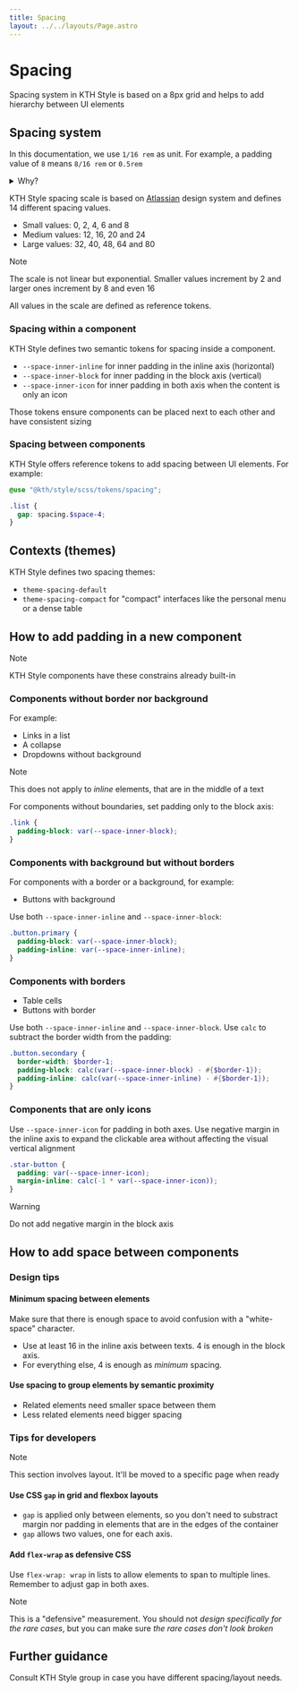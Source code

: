 ```yaml
---
title: Spacing
layout: ../../layouts/Page.astro
---
```


# Spacing

Spacing system in KTH Style is based on a 8px grid and helps to add hierarchy between UI elements

## Spacing system

In this documentation, we use `1/16 rem` as unit. For example, a padding value of `8` means `8/16 rem` or `0.5rem`

<details>
<summary>Why?</summary>

- Why `rem` instead of `px`? It is important that font size and measurements (widths, heights, paddings) keep the same proportions for accessibility and usability reasons. CSS pixel is not proportional to base font size if the user changes their settings.
- Why `1/16`? It is equivalent to 1 CSS pixel by default in all major browsers
</details>

KTH Style spacing scale is based on [Atlassian](https://atlassian.design) design system and defines 14 different spacing values.

- Small values: 0, 2, 4, 6 and 8
- Medium values: 12, 16, 20 and 24
- Large values: 32, 40, 48, 64 and 80

> [!Note]
> The scale is not linear but exponential. Smaller values increment by 2 and larger ones increment by 8 and even 16

All values in the scale are defined as reference tokens.

### Spacing within a component

KTH Style defines two semantic tokens for spacing inside a component.

- `--space-inner-inline` for inner padding in the inline axis (horizontal)
- `--space-inner-block` for inner padding in the block axis (vertical)
- `--space-inner-icon` for inner padding in both axis when the content is only an icon

Those tokens ensure components can be placed next to each other and have consistent sizing

### Spacing between components

KTH Style offers reference tokens to add spacing between UI elements. For example:

```scss
@use "@kth/style/scss/tokens/spacing";

.list {
  gap: spacing.$space-4;
}
```

## Contexts (themes)

KTH Style defines two spacing themes:

- `theme-spacing-default`
- `theme-spacing-compact` for "compact" interfaces like the personal menu or a dense table

## How to add padding in a new component

> [!Note]
> KTH Style components have these constrains already built-in

### Components without border nor background

For example:

- Links in a list
- A collapse
- Dropdowns without background

> [!Note]
> This does not apply to _inline_ elements, that are in the middle of a text

For components without boundaries, set padding only to the block axis:

```scss
.link {
  padding-block: var(--space-inner-block);
}
```

### Components with background but without borders

For components with a border or a background, for example:

- Buttons with background

Use both `--space-inner-inline` and `--space-inner-block`:

```scss
.button.primary {
  padding-block: var(--space-inner-block);
  padding-inline: var(--space-inner-inline);
}
```

### Components with borders

- Table cells
- Buttons with border

Use both `--space-inner-inline` and `--space-inner-block`. Use `calc` to subtract the border width from the padding:

```scss
.button.secondary {
  border-width: $border-1;
  padding-block: calc(var(--space-inner-block) - #{$border-1});
  padding-inline: calc(var(--space-inner-inline) - #{$border-1});
}
```

### Components that are only icons

Use `--space-inner-icon` for padding in both axes. Use negative margin in the inline axis to expand the clickable area without affecting the visual vertical alignment

```scss
.star-button {
  padding: var(--space-inner-icon);
  margin-inline: calc(-1 * var(--space-inner-icon));
}
```

> [!Warning]
> Do not add negative margin in the block axis

## How to add space between components

### Design tips

#### Minimum spacing between elements

Make sure that there is enough space to avoid confusion with a "white-space" character.

- Use at least 16 in the inline axis between texts. 4 is enough in the block axis.
- For everything else, 4 is enough as _minimum_ spacing.

#### Use spacing to group elements by semantic proximity

- Related elements need smaller space between them
- Less related elements need bigger spacing

### Tips for developers

> [!Note]
> This section involves layout. It'll be moved to a specific page when ready

#### Use CSS `gap` in grid and flexbox layouts

- `gap` is applied only between elements, so you don't need to substract margin nor padding in elements that are in the edges of the container
- `gap` allows two values, one for each axis.

#### Add `flex-wrap` as defensive CSS

Use `flex-wrap: wrap` in lists to allow elements to span to multiple lines. Remember to adjust gap in both axes.

> [!Note]
> This is a "defensive" measurement. You should not _design specifically for the rare cases_, but you can make sure _the rare cases don't look broken_

## Further guidance

Consult KTH Style group in case you have different spacing/layout needs.
